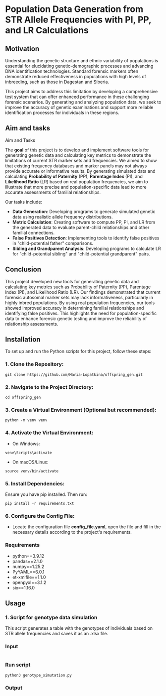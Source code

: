 # Population Data Generation from STR Allele Frequencies with PI, PP, and LR Calculations

## Motivation
Understanding the genetic structure and ethnic variability of populations is essential for elucidating 
genetic-demographic processes and advancing DNA identification technologies. Standard forensic markers 
often demonstrate reduced effectiveness in populations with high levels of inbreeding, such as those in 
Dagestan and Siberia.

This project aims to address this limitation by developing a comprehensive test system 
that can offer enhanced performance in these challenging forensic scenarios. By generating and analyzing 
population data, we seek to improve the accuracy of genetic examinations and support more reliable 
identification processes for individuals in these regions.

## Aim and tasks
Aim and Tasks

The **goal** of this project is to develop and implement software tools for generating genetic data and 
calculating key metrics to demonstrate the limitations of current STR marker sets and frequencies. We aimed 
to show that existing frequency databases and marker panels may not always provide accurate or informative 
results. By generating simulated data and calculating **Probability of Paternity** (PP), **Parentage Index**
(PI), and **Likelihood Ratio** (LR) based on real population frequencies, we aim to illustrate that more 
precise and population-specific data lead to more accurate assessments of familial relationships.

Our tasks include:
* **Data Generation**: Developing programs to generate simulated genetic data using realistic allele frequency 
distributions.
* **Metric Calculation**: Creating software to compute PP, PI, and LR from the generated data to evaluate 
parent-child relationships and other familial connections.
* **False Positives Detection**: Implementing tools to identify false positives in "child-potential father" 
comparisons.
* **Sibling and Grandparent Analysis**: Developing programs to calculate LR for "child-potential sibling" and 
"child-potential grandparent" pairs.

## Conclusion
This project developed new tools for generating genetic data and calculating key metrics such as Probability 
of Paternity (PP), Parentage Index (PI), and Likelihood Ratio (LR). Our findings demonstrated that current 
forensic autosomal marker sets may lack informativeness, particularly in highly inbred populations. 
By using real population frequencies, our tools showed improved accuracy in determining familial 
relationships and identifying false positives. This highlights the need for population-specific data to 
enhance forensic genetic testing and improve the reliability of relationship assessments.

## Installation
To set up and run the Python scripts for this project, follow these steps:

### 1. Clone the Repository:

```commandline
git clone https://github.com/Maria-Lopatkina/offspring_gen.git
```

### 2. Navigate to the Project Directory:

```commandline
cd offspring_gen
```

### 3. Create a Virtual Environment (Optional but recommended):

```commandline
python -m venv venv
```

### 4. Activate the Virtual Environment:

+ On Windows:

```commandline
venv\Scripts\activate
```

+ On macOS/Linux:

```commandline
source venv/bin/activate
```

### 5. Install Dependencies:
Ensure you have pip installed. Then run:

```commandline
pip install -r requirements.txt
```

### 6. Configure the Config File:

* Locate the configuration file **config_file.yaml**, open the file and fill in the necessary 
details according to the project's requirements.

### Requirements

* python==3.9.12
* pandas==2.1.0
* numpy==1.25.2
* PyYAML==6.0.1
* et-xmlfile==1.1.0
* openpyxl==3.1.2
* six==1.16.0

## Usage

### 1. Script for genotype data simulation

This script generates a table with the genotypes of individuals based on STR allele frequencies 
and saves it as an .xlsx file.

### Input
```commandline

```

### Run script

```commandline
python3 genotype_simutation.py
```

### Output

```commandline 
```
